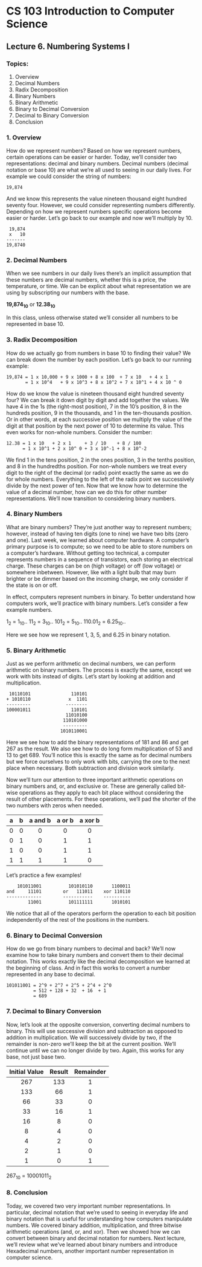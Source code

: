 # CS 103 Introduction to Computer Science
## Lecture 6. Numbering Systems I

### Topics:
1. Overview
2. Decimal Numbers
3. Radix Decomposition
4. Binary Numbers
5. Binary Arithmetic
6. Binary to Decimal Conversion
7. Decimal to Binary Conversion
8. Conclusion


### 1. Overview
How do we represent numbers? Based on how we represent numbers, certain operations can be easier or harder. Today, we’ll consider two representations: decimal and binary numbers. Decimal numbers (decimal notation or base 10) are what we’re all used to seeing in our daily lives. For example we could consider the string of numbers:

`19,874`

And we know this represents the value nineteen thousand eight hundred seventy four. However, we could consider representing numbers differently. Depending on how we represent numbers specific operations become easier or harder. Let’s go back to our example and now we’ll multiply by 10.

```
 19,874
 x   10 
-------
19,8740
```

### 2. Decimal Numbers
When we see numbers in our daily lives there’s an implicit assumption that these numbers are decimal numbers, whether this is a price, the temperature, or time. We can be explicit about what representation we are using by subscripting our numbers with the base.

**19,874<sub>10</sub>** or **12.38<sub>10</sub>**

In this class, unless otherwise stated we’ll consider all numbers to be represented in base 10.

### 3. Radix Decomposition
How do we actually go from numbers in base 10 to finding their value? We can break down the number by each position. Let’s go back to our running example:


```
19,874 = 1 x 10,000 + 9 x 1000 + 8 x 100  + 7 x 10   + 4 x 1
       = 1 x 10^4   + 9 x 10^3 + 8 x 10^2 + 7 x 10^1 + 4 x 10 ^ 0
```

How do we know the value is nineteen thousand eight hundred seventy four? We can break it down digit by digit and add together the values. We have 4 in the 1s (the right-most position), 7 in the 10’s position, 8 in the hundreds position, 9 in the thousands, and 1 in the ten-thousands position. Or in other words, at each successive position we multiply the value of the digit at that position by the next power of 10 to determine its value. This even works for non-whole numbers. Consider the number:

```
12.38 = 1 x 10   + 2 x 1     + 3 / 10    + 8 / 100
      = 1 x 10^1 + 2 x 10^ 0 + 3 x 10^-1 + 8 x 10^-2
```

We find 1 in the tens position, 2 in the ones position, 3 in the tenths position, and 8 in the hundredths position. For non-whole numbers we treat every digit to the right of the decimal (or radix) point exactly the same as we do for whole numbers. Everything to the left of the radix point we successively divide by the next power of ten. Now that we know how to determine the value of a decimal number, how can we do this for other number representations. We’ll now transition to considering binary numbers.

### 4. Binary Numbers

What are binary numbers? They’re just another way to represent numbers; however, instead of having ten digits (one to nine) we have two bits (zero and one). Last week, we learned about computer hardware. A computer’s primary purpose is to compute; so we need to be able to store numbers on a computer’s hardware. Without getting too technical, a computer represents numbers in a sequence of transistors, each storing an electrical charge. These charges can be on (high voltage) or off (low voltage) or somewhere inbetween. However, like with a light bulb that may burn brighter or be dimmer based on the incoming charge, we only consider if the state is on or off.

In effect, computers represent numbers in binary. To better understand how computers work, we’ll practice with binary numbers. Let’s consider a few example numbers.

1<sub>2</sub> = 1<sub>10</sub>..
11<sub>2</sub> = 3<sub>10</sub>..
101<sub>2</sub> = 5<sub>10</sub>..
110.01<sub>2</sub> = 6.25<sub>10</sub>..

Here we see how we represent 1, 3, 5, and 6.25 in binary notation.

### 5. Binary Arithmetic

Just as we perform arithmetic on decimal numbers, we can perform arithmetic on binary numbers. The process is exactly the same, except we work with bits instead of digits. Let’s start by looking at addition and multiplication.

```
 10110101               110101
+ 1010110              x  1101
---------             --------
100001011               110101
                      11010100
                     110101000
                     ---------
                    1010110001
```

Here we see how to add the binary representations of 181 and 86 and get 267 as the result. We also see how to do long form multiplication of 53 and 13 to get 689. You’ll notice this is exactly the same as for decimal numbers but we force ourselves to only work with bits, carrying the one to the next place when necessary. Both subtraction and division work similarly.

Now we’ll turn our attention to three important arithmetic operations on binary numbers and, or, and exclusive or. These are generally called bit-wise operations as they apply to each bit place without considering the result of other placements. For these operations, we’ll pad the shorter of the two numbers with zeros when needed.


|a|b|a and b| a or b| a xor b|
|:--:|:--:|:--:|:--:|:--:|
|0|0|0|0|0|
|0|1|0|1|1|
|1|0|0|1|1|
|1|1|1|1|0|

Let’s practice a few examples!

```
    101011001          101010110       1100011
and     11101        or   111011    xor 110110
-------------        -----------    ----------
        11001          101111111       1010101
```

We notice that all of the operators perform the operation to each bit position independently of the rest of the positions in the numbers.

### 6. Binary to Decimal Conversion
How do we go from binary numbers to decimal and back? We’ll now examine how to take binary numbers and convert them to their decimal notation. This works exactly like the decimal decomposition we learned at the beginning of class. And in fact this works to convert a number represented in any base to decimal.

```
101011001 = 2^9 + 2^7 + 2^5 + 2^4 + 2^0
          = 512 + 128 + 32  + 16  + 1
          = 689
```

### 7. Decimal to Binary Conversion
Now, let’s look at the opposite conversion, converting decimal numbers to binary. This will use successive division and subtraction as opposed to addition in multiplication. We will successively divide by two, if the remainder is non-zero we’ll keep the bit at the current position. We’ll continue until we can no longer divide by two. Again, this works for any base, not just base two.

| Initial Value | Result | Remainder |
| :--: | :--: | :--: |
| 267 | 133 | 1 |
| 133 | 66  | 1 |
| 66  | 33  | 0 |
| 33  | 16  | 1 |
| 16  | 8   | 0 |
| 8   | 4   | 0 |
| 4   | 2   | 0 |
| 2   | 1   | 0 |
| 1   | 0   | 1 |

267<sub>10</sub> = 10001011<sub>2</sub>

### 8. Conclusion
Today, we covered two very important number representations. In particular, decimal notation that we’re used to seeing in everyday life and binary notation that is useful for understanding how computers manipulate numbers. We covered binary addition, multiplication, and three bitwise arithmetic operations (and, or, and xor). Then we showed how we can convert between binary and decimal notation for numbers. Next lecture, we’ll review what we’ve learned about binary numbers and introduce Hexadecimal numbers, another important number representation in computer science.
